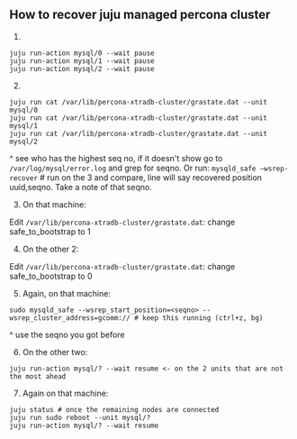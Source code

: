 ## How to recover juju managed percona cluster

1.
```
juju run-action mysql/0 --wait pause
juju run-action mysql/1 --wait pause
juju run-action mysql/2 --wait pause
```

2.
```
juju run cat /var/lib/percona-xtradb-cluster/grastate.dat --unit mysql/0
juju run cat /var/lib/percona-xtradb-cluster/grastate.dat --unit mysql/1
juju run cat /var/lib/percona-xtradb-cluster/grastate.dat --unit mysql/2
```
^ see who has the highest seq no, if it doesn't show go to `/var/log/mysql/error.log` and grep for seqno. Or run: `mysqld_safe –wsrep-recover` # run on the 3 and compare, line will say recovered position uuid,seqno. Take a note of that seqno.

3. On that machine:

Edit `/var/lib/percona-xtradb-cluster/grastate.dat`:
change safe_to_bootstrap to 1


4. On the other 2:

Edit `/var/lib/percona-xtradb-cluster/grastate.dat`:
change safe_to_bootstrap to 0

5. Again, on that machine:
```
sudo mysqld_safe --wsrep_start_position=<seqno> --wsrep_cluster_address=gcomm:// # keep this running (ctrl+z, bg)
```
^ use the seqno you got before

6. On the other two:
```
juju run-action mysql/? --wait resume <- on the 2 units that are not the most ahead
```
7. Again on that machine:
```
juju status # once the remaining nodes are connected
juju run sudo reboot --unit mysql/?
juju run-action mysql/? --wait resume
```

